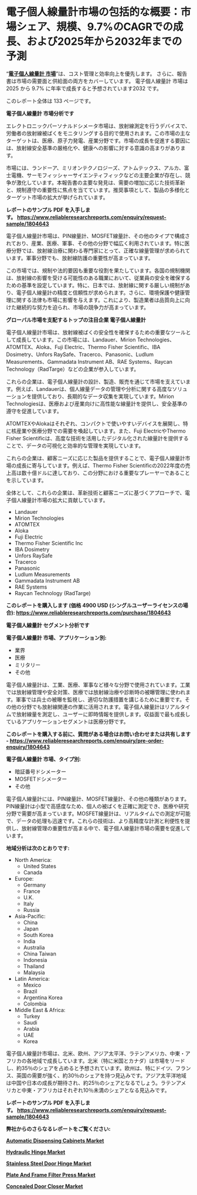 <p><h1>電子個人線量計市場の包括的な概要：市場シェア、規模、9.7%のCAGRでの成長、および2025年から2032年までの予測</h1></p><p>&ldquo;<strong><a href="https://www.reliableresearchreports.com/electronic-personal-dosimeter-r1804643?utm_campaign=107&utm_medium=9&utm_source=Github&utm_content=ia&utm_term=17022025&utm_id=electronic-personal-dosimeter">電子個人線量計 市場</a></strong>&rdquo;は、コスト管理と効率向上を優先します。 さらに、報告書は市場の需要面と供給面の両方をカバーしています。 電子個人線量計 市場は 2025 から 9.7% に年率で成長すると予想されています2032 です。</p>
<p>このレポート全体は 133 ページです。</p>
<p><strong>電子個人線量計 市場分析です</strong></p>
<p><p>エレクトロニックパーソナルドシメータ市場は、放射線測定を行うデバイスで、労働者の放射線被ばくをモニタリングする目的で使用されます。この市場の主なターゲットは、医療、原子力発電、産業分野です。市場の成長を促進する要因には、放射線安全基準の厳格化や、健康への影響に対する意識の高まりがあります。</p><p>市場には、ランドーア、ミリオンテクノロジーズ、アトムテックス、アルカ、富士電機、サーモフィッシャーサイエンティフィックなどの主要企業が存在し、競争が激化しています。本報告書の主要な発見は、需要の増加に応じた技術革新と、規制遵守の重要性に焦点を当てています。推奨事項として、製品の多様化とターゲット市場の拡大が挙げられています。</p></p>
<p><strong>レポートのサンプル PDF を入手します。&nbsp;<a href="https://www.reliableresearchreports.com/enquiry/request-sample/1804643?utm_campaign=107&utm_medium=9&utm_source=Github&utm_content=ia&utm_term=17022025&utm_id=electronic-personal-dosimeter">https://www.reliableresearchreports.com/enquiry/request-sample/1804643</a></strong></p>
<p><p>電子個人線量計市場は、PIN線量計、MOSFET線量計、その他のタイプで構成されており、産業、医療、軍事、その他の分野で幅広く利用されています。特に医療分野では、放射線治療に関わる専門家にとって、正確な線量管理が求められています。軍事分野でも、放射線防護の重要性が高まっています。</p><p>この市場では、規制や法的要因も重要な役割を果たしています。各国の規制機関は、放射線の影響を受ける可能性のある職業において、従業員の安全を確保するための基準を設定しています。特に、日本では、放射線に関する厳しい規制があり、電子個人線量計の精度と信頼性が求められます。さらに、環境保護や健康管理に関する法律も市場に影響を与えます。これにより、製造業者は品質向上に向けた継続的な努力を迫られ、市場の競争力が高まっています。</p></p>
<p><strong>グローバル市場を支配するトップの注目企業 電子個人線量計</strong></p>
<p><p>電子個人線量計市場は、放射線被ばくの安全性を確保するための重要なツールとして成長しています。この市場には、Landauer、Mirion Technologies、ATOMTEX、Aloka、Fuji Electric、Thermo Fisher Scientific、IBA Dosimetry、Unfors RaySafe、Tracerco、Panasonic、Ludlum Measurements、Gammadata Instrument AB、RAE Systems、Raycan Technology（RadTarge）などの企業が参入しています。</p><p>これらの企業は、電子個人線量計の設計、製造、販売を通じて市場を支えています。例えば、Landauerは、個人線量データの管理や分析に関する高度なソリューションを提供しており、長期的なデータ収集を実現しています。Mirion Technologiesは、医療および産業向けに高性能な線量計を提供し、安全基準の遵守を促進しています。</p><p>ATOMTEXやAlokaはそれぞれ、コンパクトで使いやすいデバイスを展開し、特に核産業や医療分野での需要を喚起しています。また、Fuji ElectricやThermo Fisher Scientificは、高度な技術を活用したデジタル化された線量計を提供することで、データの可視化と効率的な管理を実現しています。</p><p>これらの企業は、顧客ニーズに応じた製品を提供することで、電子個人線量計市場の成長に寄与しています。例えば、Thermo Fisher Scientificの2022年度の売上高は数十億ドルに達しており、この分野における重要なプレーヤーであることを示しています。</p><p>全体として、これらの企業は、革新技術と顧客ニーズに基づくアプローチで、電子個人線量計市場の拡大に貢献しています。</p></p>
<p><ul><li>Landauer</li><li>Mirion Technologies</li><li>ATOMTEX</li><li>Aloka</li><li>Fuji Electric</li><li>Thermo Fisher Scientific Inc</li><li>IBA Dosimetry</li><li>Unfors RaySafe</li><li>Tracerco</li><li>Panasonic</li><li>Ludlum Measurements</li><li>Gammadata Instrument AB</li><li>RAE Systems</li><li>Raycan Technology (RadTarge)</li></ul></p>
<p><strong>このレポートを購入します (価格 4900 USD (シングルユーザーライセンスの場合):&nbsp;<a href="https://www.reliableresearchreports.com/purchase/1804643?utm_campaign=107&utm_medium=9&utm_source=Github&utm_content=ia&utm_term=17022025&utm_id=electronic-personal-dosimeter">https://www.reliableresearchreports.com/purchase/1804643</a></strong></p>
<p><strong>電子個人線量計 セグメント分析です</strong></p>
<p><strong>電子個人線量計 市場、アプリケーション別:</strong></p>
<p><ul><li>業界</li><li>医療</li><li>ミリタリー</li><li>その他</li></ul></p>
<p><p>電子個人線量計は、工業、医療、軍事など様々な分野で使用されています。工業では放射線管理や安全対策、医療では放射線治療や診断時の被曝管理に使われます。軍事では兵士の被曝を監視し、適切な防護措置を講じるために重要です。その他の分野でも放射線関連の作業に活用されます。電子個人線量計はリアルタイムで放射線量を測定し、ユーザーに即時情報を提供します。収益面で最も成長しているアプリケーションセグメントは医療分野です。</p></p>
<p><strong>このレポートを購入する前に、質問がある場合はお問い合わせまたは共有します - <a href="https://www.reliableresearchreports.com/enquiry/pre-order-enquiry/1804643?utm_campaign=107&utm_medium=9&utm_source=Github&utm_content=ia&utm_term=17022025&utm_id=electronic-personal-dosimeter">https://www.reliableresearchreports.com/enquiry/pre-order-enquiry/1804643</a></strong></p>
<p><strong>電子個人線量計 市場、タイプ別:</strong></p>
<p><ul><li>暗証番号ドシメーター</li><li>MOSFETドシメーター</li><li>その他</li></ul></p>
<p><p>電子個人線量計には、PIN線量計、MOSFET線量計、その他の種類があります。PIN線量計は小型で高感度なため、個人の被ばくを正確に測定でき、医療や研究分野で需要が高まっています。MOSFET線量計は、リアルタイムでの測定が可能で、データの処理も迅速です。これらの技術は、より高精度な計測と利便性を提供し、放射線管理の重要性が高まる中で、電子個人線量計市場の需要を促進しています。</p></p>
<p><strong>地域分析は次のとおりです:</strong></p>
<p><ul>
    <li>
        North America:
        <ul>
            <li>United States</li>
            <li>Canada</li>
        </ul>
    </li>
    <li>
        Europe:
        <ul>
            <li>Germany</li>
            <li>France</li>
            <li>U.K.</li>
            <li>Italy</li>
            <li>Russia</li>
        </ul>
    </li>
    <li>
        Asia-Pacific:
        <ul>
            <li>China</li>
            <li>Japan</li>
            <li>South Korea</li>
            <li>India</li>
            <li>Australia</li>
            <li>China Taiwan</li>
            <li>Indonesia</li>
            <li>Thailand</li>
            <li>Malaysia</li>
        </ul>
    </li>
    <li>
        Latin America:
        <ul>
            <li>Mexico</li>
            <li>Brazil</li>
            <li>Argentina Korea</li>
            <li>Colombia</li>
        </ul>
    </li>
    <li>
        Middle East & Africa:
        <ul>
            <li>Turkey</li>
            <li>Saudi</li>
            <li>Arabia</li>
            <li>UAE</li>
            <li>Korea</li>
        </ul>
    </li>
    </ul></p>
<p><p>電子個人線量計市場は、北米、欧州、アジア太平洋、ラテンアメリカ、中東・アフリカの各地域で成長しています。北米（特に米国とカナダ）は市場をリードし、約35％のシェアを占めると予想されています。欧州は、特にドイツ、フランス、英国の需要が強く、約30％のシェアを持つ見込みです。アジア太平洋地域は中国や日本の成長が期待され、約25％のシェアとなるでしょう。ラテンアメリカと中東・アフリカはそれぞれ10％未満のシェアとなる見込みです。</p></p>
<p><strong>レポートのサンプル PDF を入手します。&nbsp;<a href="https://www.reliableresearchreports.com/enquiry/request-sample/1804643?utm_campaign=107&utm_medium=9&utm_source=Github&utm_content=ia&utm_term=17022025&utm_id=electronic-personal-dosimeter">https://www.reliableresearchreports.com/enquiry/request-sample/1804643</a></strong></p>
<p><strong></strong></p>
<p><strong></strong></p>
<p><strong></strong></p>
<p><strong></strong></p>
<p><strong>弊社からのさらなるレポートをご覧ください:</strong></p>
<p><strong><p><a href="https://github.com/namaqbagels64/Market-Research-Report-List-1/blob/main/automatic-dispensing-cabinets-market.md?utm_campaign=107&utm_medium=9&utm_source=Github&utm_content=ia&utm_term=17022025&utm_id=electronic-personal-dosimeter">Automatic Dispensing Cabinets Market</a></p><p><a href="https://github.com/scaseiargas/Market-Research-Report-List-1/blob/main/hydraulic-hinge-market.md?utm_campaign=107&utm_medium=9&utm_source=Github&utm_content=ia&utm_term=17022025&utm_id=electronic-personal-dosimeter">Hydraulic Hinge Market</a></p><p><a href="https://github.com/micbotam/Market-Research-Report-List-1/blob/main/stainless-steel-door-hinge-market.md?utm_campaign=107&utm_medium=9&utm_source=Github&utm_content=ia&utm_term=17022025&utm_id=electronic-personal-dosimeter">Stainless Steel Door Hinge Market</a></p><p><a href="https://github.com/ngozudapshi/Market-Research-Report-List-1/blob/main/plate-and-frame-filter-press-market.md?utm_campaign=107&utm_medium=9&utm_source=Github&utm_content=ia&utm_term=17022025&utm_id=electronic-personal-dosimeter">Plate And Frame Filter Press Market</a></p><p><a href="https://github.com/vitrilaoire/Market-Research-Report-List-1/blob/main/concealed-door-closer-market.md?utm_campaign=107&utm_medium=9&utm_source=Github&utm_content=ia&utm_term=17022025&utm_id=electronic-personal-dosimeter">Concealed Door Closer Market</a></p></strong></p>
